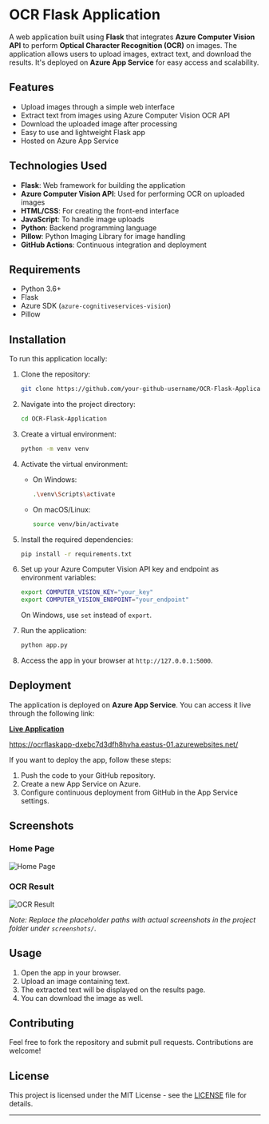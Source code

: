 
# OCR Flask Application

A web application built using **Flask** that integrates **Azure Computer Vision API** to perform **Optical Character Recognition (OCR)** on images. The application allows users to upload images, extract text, and download the results. It's deployed on **Azure App Service** for easy access and scalability.

## Features

- Upload images through a simple web interface
- Extract text from images using Azure Computer Vision OCR API
- Download the uploaded image after processing
- Easy to use and lightweight Flask app
- Hosted on Azure App Service

## Technologies Used

- **Flask**: Web framework for building the application
- **Azure Computer Vision API**: Used for performing OCR on uploaded images
- **HTML/CSS**: For creating the front-end interface
- **JavaScript**: To handle image uploads
- **Python**: Backend programming language
- **Pillow**: Python Imaging Library for image handling
- **GitHub Actions**: Continuous integration and deployment

## Requirements

- Python 3.6+
- Flask
- Azure SDK (`azure-cognitiveservices-vision`)
- Pillow

## Installation

To run this application locally:

1. Clone the repository:

   ```bash
   git clone https://github.com/your-github-username/OCR-Flask-Application.git
   ```

2. Navigate into the project directory:

   ```bash
   cd OCR-Flask-Application
   ```

3. Create a virtual environment:

   ```bash
   python -m venv venv
   ```

4. Activate the virtual environment:

   - On Windows:

     ```bash
     .\venv\Scripts\activate
     ```

   - On macOS/Linux:

     ```bash
     source venv/bin/activate
     ```

5. Install the required dependencies:

   ```bash
   pip install -r requirements.txt
   ```

6. Set up your Azure Computer Vision API key and endpoint as environment variables:

   ```bash
   export COMPUTER_VISION_KEY="your_key"
   export COMPUTER_VISION_ENDPOINT="your_endpoint"
   ```

   On Windows, use `set` instead of `export`.

7. Run the application:

   ```bash
   python app.py
   ```

8. Access the app in your browser at `http://127.0.0.1:5000`.

## Deployment

The application is deployed on **Azure App Service**. You can access it live through the following link:

[**Live Application**](https://ocrflaskapp-dxebc7d3dfh8hvha.eastus-01.azurewebsites.net/)

https://ocrflaskapp-dxebc7d3dfh8hvha.eastus-01.azurewebsites.net/

If you want to deploy the app, follow these steps:

1. Push the code to your GitHub repository.
2. Create a new App Service on Azure.
3. Configure continuous deployment from GitHub in the App Service settings.

## Screenshots

### Home Page

![Home Page](screenshots/home_page.png)

### OCR Result

![OCR Result](screenshots/ocr_result.png)

*Note: Replace the placeholder paths with actual screenshots in the project folder under `screenshots/`.*

## Usage

1. Open the app in your browser.
2. Upload an image containing text.
3. The extracted text will be displayed on the results page.
4. You can download the image as well.

## Contributing

Feel free to fork the repository and submit pull requests. Contributions are welcome!

## License

This project is licensed under the MIT License - see the [LICENSE](LICENSE) file for details.

---
